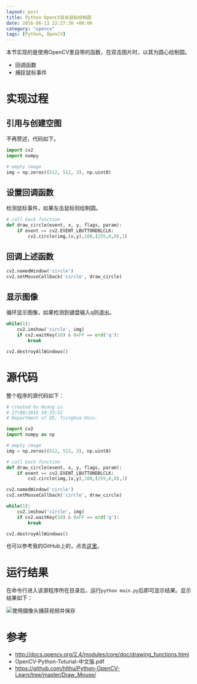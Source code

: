 ```yaml
---
layout: post
title: Python OpenCV双击鼠标绘制圆
date: 2016-06-13 22:27:30 +08:00
category: "opencv"
tags: [Python, OpenCV]
---
```



本节实现的是使用OpenCV里自带的函数，在双击图片时，以其为圆心绘制圆。

- 回调函数
- 捕捉鼠标事件


# 实现过程

## 引用与创建空图
不再赘述，代码如下。

``` python
import cv2  
import numpy

# empty image
img = np.zeros((512, 512, 3), np.uint8)
```

## 设置回调函数
检测鼠标事件，如果左击鼠标则绘制圆。

```python
# call back function
def draw_circle(event, x, y, flags, param):
	if event == cv2.EVENT_LBUTTONDBLCLK:
		cv2.circle(img,(x,y),100,(255,0,0),1)
```

## 回调上述函数

```python
cv2.namedWindow('circle')
cv2.setMouseCallback('circle', draw_circle)
```

## 显示图像
循环显示图像，如果检测到键盘输入q则退出。

```python
while(1):
	cv2.imshow('circle', img)
	if cv2.waitKey(10) & 0xFF == ord('q'):
		break

cv2.destroyAllWindows()
```


# 源代码
整个程序的源代码如下：

``` python
# created by Huang Lu
# 27/08/2016 19:33:52  
# Department of EE, Tsinghua Univ.

import cv2
import numpy as np

# empty image
img = np.zeros((512, 512, 3), np.uint8)

# call back function
def draw_circle(event, x, y, flags, param):
	if event == cv2.EVENT_LBUTTONDBLCLK:
		cv2.circle(img,(x,y),100,(255,0,0),1)

cv2.namedWindow('circle')
cv2.setMouseCallback('circle', draw_circle)

while(1):
	cv2.imshow('circle', img)
	if cv2.waitKey(10) & 0xFF == ord('q'):
		break

cv2.destroyAllWindows()
```
也可以参考我的GitHub上的，点击[这里](https://github.com/hlthu/Python-OpenCV-Learn/tree/master/Draw_Mouse/)。

# 运行结果
在命令行进入该源程序所在目录后，运行`python main.py`后即可显示结果。显示结果如下：

![使用摄像头捕获视频并保存](https://raw.githubusercontent.com/hlthu/Python-OpenCV-Learn/master/Draw_Mouse/Screenshot.png)


# 参考
- http://docs.opencv.org/2.4/modules/core/doc/drawing_functions.html
- OpenCV-Python-Toturial-中文版.pdf
- https://github.com/hlthu/Python-OpenCV-Learn/tree/master/Draw_Mouse/
